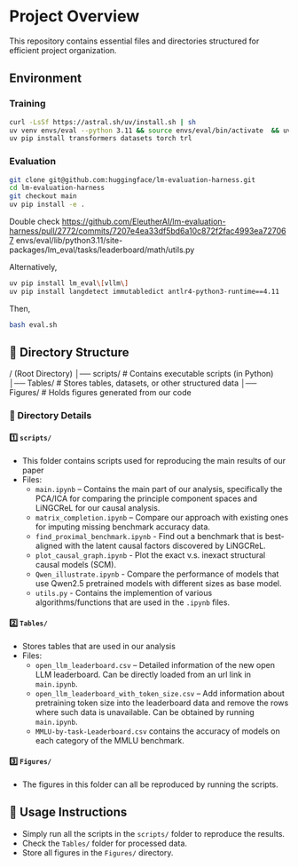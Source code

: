 # Project Overview

This repository contains essential files and directories structured for efficient project organization.

## Environment

### Training

```bash
curl -LsSf https://astral.sh/uv/install.sh | sh
uv venv envs/eval --python 3.11 && source envs/eval/bin/activate  && uv pip install pip
uv pip install transformers datasets torch trl
```

### Evaluation

```bash
git clone git@github.com:huggingface/lm-evaluation-harness.git
cd lm-evaluation-harness
git checkout main
uv pip install -e .
```

Double check https://github.com/EleutherAI/lm-evaluation-harness/pull/2772/commits/7207e4ea33df5bd6a10c872f2fac4993ea727067
envs/eval/lib/python3.11/site-packages/lm_eval/tasks/leaderboard/math/utils.py

Alternatively,

```bash
uv pip install lm_eval\[vllm\]
uv pip install langdetect immutabledict antlr4-python3-runtime==4.11
```

Then,
```bash
bash eval.sh
```

## 📁 Directory Structure

/ (Root Directory) 
│── scripts/ # Contains executable scripts (in Python) 
│── Tables/ # Stores tables, datasets, or other structured data 
│── Figures/ # Holds figures generated from our code


### 📜 Directory Details

#### 1️⃣ `scripts/`
- This folder contains scripts used for reproducing the main results of our paper
- Files:
  - `main.ipynb` – Contains the main part of our analysis, specifically the PCA/ICA for comparing the principle component spaces and LiNGCReL for our causal analysis.
  - `matrix_completion.ipynb` – Compare our approach with existing ones for imputing missing benchmark accuracy data.
  - `find_proximal_benchmark.ipynb` - Find out a benchmark that is best-aligned with the latent causal factors discovered by LiNGCReL.
  - `plot_causal_graph.ipynb` - Plot the exact v.s. inexact structural causal models (SCM).
  - `Qwen_illustrate.ipynb` - Compare the performance of models that use Qwen2.5 pretrained models with different sizes as base model.
  - `utils.py` - Contains the implemention of various algorithms/functions that are used in the `.ipynb` files.

#### 2️⃣ `Tables/`
- Stores tables that are used in our analysis
- Files:
  - `open_llm_leaderboard.csv` – Detailed information of the new open LLM leaderboard. Can be directly loaded from an url link in `main.ipynb`.
  - `open_llm_leaderboard_with_token_size.csv` – Add information about pretraining token size into the leaderboard data and remove the rows where such  data is unavailable. Can be obtained by running `main.ipynb`.
  - `MMLU-by-task-Leaderboard.csv` contains the accuracy of models on each category of the MMLU benchmark.

#### 3️⃣ `Figures/`
- The figures in this folder can all be reproduced by running the scripts.

## 🚀 Usage Instructions
- Simply run all the scripts in the `scripts/` folder to reproduce the results.
- Check the `Tables/` folder for processed data.
- Store all figures in the `Figures/` directory.